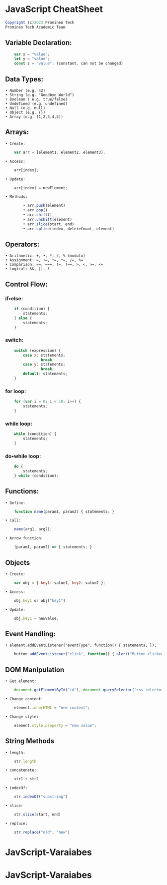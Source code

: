 # JavaScript CheatSheet

```JavaScript
Copyright (c)2023 Promineo Tech
Promineo Tech Academic Team
```


## Variable Declaration:

```JavaScript
	var x = "value";
	let y = "value";
	const z = "value"; (constant, can not be changed)
```

## Data Types:
	• Number (e.g. 42)
	• String (e.g. "Goodbye World")
	• Boolean ( e.g. true/false)
	• Undefined (e.g. undefined)
	• Null (e.g. null)
	• Object (e.g. {})
	• Array (e.g. [1,2,3,4,5])


## Arrays:
	• Create: 
```JavaScript	
	var arr = [element1, element2, element3];
```	
	• Access: 
```JavaScript	
	arr[index];
```	
	• Update: 
```JavaScript	
	arr[index] = newElement;
```
	• Methods: 
	
```JavaScript	
		• arr.push(element)
		• arr.pop()
		• arr.shift()
		• arr.unshift(element)
		• arr.slice(start, end)
		• arr.splice(index, deleteCount, element)
```

## Operators:
	• Arithmetic: +, •, *, /, % (modulo)
	• Assignment: =, +=, •=, *=, /=, %=
	• Comparison: ==, ===, !=, !==, >, <, >=, <=
	• Logical: &&, ||, !


## Control Flow: 

### if•else: 
```JavaScript
	if (condition) { 
		statements; 
	} else {
		statements;
	}
```

### switch:
```JavaScript
	switch (expression) { 
		case x: statements; 
		        break; 
		case y: statements; 
		        break; 
		default: statements; 
	}
```

### for loop:
```JavaScript
	for (var i = 0; i < 10; i++) { 
		statements; 
	}
```

### while loop:
```JavaScript
	while (condition) {
		statements;
	}
```

### do•while loop:
```JavaScript
	do {
		statements;	
	} while (condition);
```

## Functions:
	• Define: 
```JavaScript
	function name(param1, param2) { statements; }
```
	• Call: 
```JavaScript
	name(arg1, arg2);
```
	• Arrow function: 
```JavaScript
	(param1, param2) => { statements; }
```

## Objects
	• Create: 
```JavaScript
	var obj = { key1: value1, key2: value2 };
```
	• Access: 
```JavaScript
	obj.key1 or obj["key1"]
```
	• Update: 
```JavaScript
	obj.key1 = newValue;
```
	
## Event Handling:
	• element.addEventListener("eventType", function() { statements; });
```JavaScript	
	button.addEventListener("click", function() { alert("Button clicked!"); });
```



## DOM Manipulation
	• Get element: 
```JavaScript
	document.getElementById("id"), document.querySelector("css selector")
```
	• Change content: 
```JavaScript
	element.innerHTML = "new content";
```
	• Change style: 
```JavaScript
	element.style.property = "new value";
```



## String Methods
	• length: 
```JavaScript	
	str.length
```
	• concatenate: 
```JavaScript	
	str1 + str2
```	
	• indexOf: 
```JavaScript	
	str.indexOf("substring")
```
	• slice: 
```JavaScript	
	str.slice(start, end)
```	
	• replace: 
```JavaScript	
	str.replace("old", "new")
```
# JavScript-Varaiabes
# JavScript-Varaiabes
